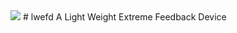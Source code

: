 <img src="https://travis-ci.org/a-tk/lwefd.svg?branch=master">
# lwefd
A Light Weight Extreme Feedback Device
